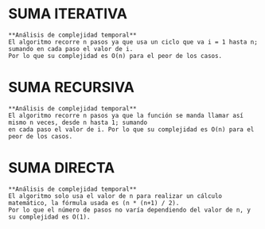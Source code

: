 # SUMA ITERATIVA
	**Análisis de complejidad temporal**
	El algoritmo recorre n pasos ya que usa un ciclo que va i = 1 hasta n; sumando en cada paso el valor de i. 
	Por lo que su complejidad es O(n) para el peor de los casos.

# SUMA RECURSIVA
	**Análisis de complejidad temporal**
	El algoritmo recorre n pasos ya que la función se manda llamar así mismo n veces, desde n hasta 1; sumando 
	en cada paso el valor de i. Por lo que su complejidad es O(n) para el peor de los casos.

# SUMA DIRECTA
	**Análisis de complejidad temporal**
	El algoritmo solo usa el valor de n para realizar un cálculo matemático, la fórmula usada es (n * (n+1) / 2). 
	Por lo que el número de pasos no varía dependiendo del valor de n, y su complejidad es O(1).
	
